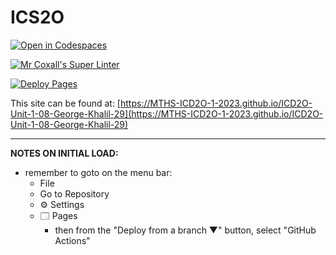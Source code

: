 # ICS2O

[![Open in Codespaces](https://classroom.github.com/assets/launch-codespace-7f7980b617ed060a017424585567c406b6ee15c891e84e1186181d67ecf80aa0.svg)](https://classroom.github.com/open-in-codespaces?assignment_repo_id=14119469)

[![Mr Coxall's Super Linter](https://github.com/MTHS-ICD2O-1-2023/ICD2O-Unit-1-08-George-Khalil-29/workflows/Mr%20Coxall's%20Super%20Linter/badge.svg)](https://github.com/MTHS-ICD2O-1-2023/ICD2O-Unit-1-08-George-Khalil-29/actions)

[![Deploy Pages](https://github.com/MTHS-ICD2O-1-2023/ICD2O-Unit-1-08-George-Khalil-29/workflows/Deploy%20Pages/badge.svg)](https://github.com/MTHS-ICD2O-1-2023/ICD2O-Unit-1-08-George-Khalil-29/actions)

This site can be found at: [https://MTHS-ICD2O-1-2023.github.io/ICD2O-Unit-1-08-George-Khalil-29](https://MTHS-ICD2O-1-2023.github.io/ICD2O-Unit-1-08-George-Khalil-29)

---

**NOTES ON INITIAL LOAD:**
- remember to goto on the menu bar:
  - File
  - Go to Repository
  - ⚙ Settings
  - 🗔 Pages
    - then from the "Deploy from a branch ▼" button, select "GitHub Actions"
